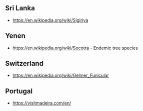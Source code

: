 ## Sri Lanka

- https://en.wikipedia.org/wiki/Sigiriya


## Yenen
- https://en.wikipedia.org/wiki/Socotra - Endemic tree species

## Switzerland
- https://en.wikipedia.org/wiki/Gelmer_Funicular

## Portugal

- https://visitmadeira.com/en/